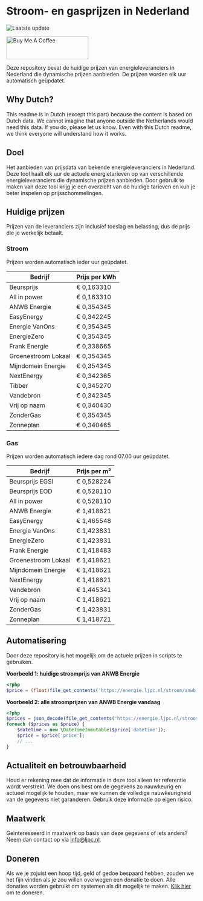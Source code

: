 # Stroom- en gasprijzen in Nederland

![Laatste update](https://img.shields.io/badge/laatste%20update-2025--02--04%2009%3A00%20CET-brightgreen)

<a href="https://www.buymeacoffee.com/Lars-" target="_blank"><img src="https://cdn.buymeacoffee.com/buttons/v2/default-orange.png" alt="Buy Me A Coffee" height="60" style="height: 60px !important;width: 217px !important;" ></a>

Deze repository bevat de huidige prijzen van energieleveranciers in Nederland die dynamische prijzen aanbieden. De prijzen worden elk uur automatisch geüpdatet.

## Why Dutch?

This readme is in Dutch (except this part) because the content is based on Dutch data. We cannot imagine that anyone outside the Netherlands would need this data. If you do, please let us know. Even with this Dutch readme, we think
everyone will understand how it works.

## Doel

Het aanbieden van prijsdata van bekende energieleveranciers in Nederland. Deze tool haalt elk uur de actuele energietarieven op van verschillende energieleveranciers die dynamische prijzen aanbieden. Door gebruik te maken van deze tool
krijg je een overzicht van de huidige tarieven en kun je beter inspelen op prijsschommelingen.

## Huidige prijzen

Prijzen van de leveranciers zijn inclusief toeslag en belasting, dus de prijs die je werkelijk betaalt.

### Stroom

Prijzen worden automatisch ieder uur geüpdatet.

 Bedrijf | Prijs per kWh 
---------|---------------
Beursprijs | € 0,163310
All in power | € 0,163310
ANWB Energie | € 0,354345
EasyEnergy | € 0,342245
Energie VanOns | € 0,354345
EnergieZero | € 0,354345
Frank Energie | € 0,338665
Groenestroom Lokaal | € 0,354345
Mijndomein Energie | € 0,354345
NextEnergy | € 0,342365
Tibber | € 0,345270
Vandebron | € 0,342345
Vrij op naam | € 0,340430
ZonderGas | € 0,354345
Zonneplan | € 0,340465


### Gas

Prijzen worden automatisch iedere dag rond 07.00 uur geüpdatet.

 Bedrijf | Prijs per m³ 
---------|--------------
Beursprijs EGSI | € 0,528224
Beursprijs EOD | € 0,528110
All in power | € 0,528110
ANWB Energie | € 1,418621
EasyEnergy | € 1,465548
Energie VanOns | € 1,423831
EnergieZero | € 1,423831
Frank Energie | € 1,418483
Groenestroom Lokaal | € 1,418621
Mijndomein Energie | € 1,418621
NextEnergy | € 1,418621
Vandebron | € 1,445341
Vrij op naam | € 1,418621
ZonderGas | € 1,423831
Zonneplan | € 1,418721


## Automatisering

Door deze repository is het mogelijk om de actuele prijzen in scripts te gebruiken.

**Voorbeeld 1: huidige stroomprijs van ANWB Energie**

```php
<?php
$price = (float)file_get_contents('https://energie.ljpc.nl/stroom/anwb-energie-nu.txt');

```

**Voorbeeld 2: alle stroomprijzen van ANWB Energie vandaag**

```php
<?php
$prices = json_decode(file_get_contents('https://energie.ljpc.nl/stroom/all-in-power-vandaag.json'),true);
foreach ($prices as $price) {
    $dateTime = new \DateTimeImmutable($price['datetime']);
    $price = $price['price'];
    // ...
}
```

## Actualiteit en betrouwbaarheid

Houd er rekening mee dat de informatie in deze tool alleen ter referentie wordt verstrekt. We doen ons best om de gegevens zo nauwkeurig en actueel mogelijk te houden, maar we kunnen de volledige nauwkeurigheid van de gegevens niet
garanderen. Gebruik deze informatie op eigen risico.

## Maatwerk

Geïnteresseerd in maatwerk op basis van deze gegevens of iets anders? Neem dan contact op
via [info@ljpc.nl](mailto:info@ljpc.nl?subject=Energie%20prijzen).

## Doneren

Als we je zojuist een hoop tijd, geld of gedoe bespaard hebben, zouden we het fijn vinden als je zou willen overwegen een
donatie te doen. Alle donaties worden gebruikt om systemen als dit mogelijk te
maken. [Klik hier](https://www.buymeacoffee.com/Lars-) om te doneren.
